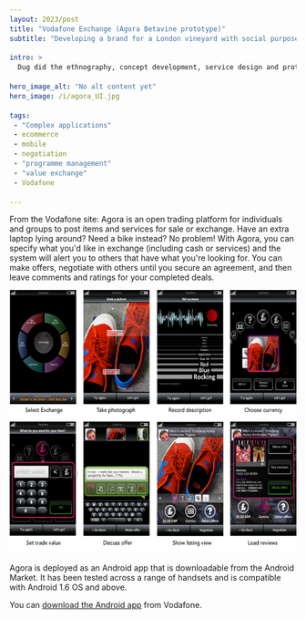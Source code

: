 ```yaml
---
layout: 2023/post
title: "Vodafone Exchange (Agora Betavine prototype)"
subtitle: "Developing a brand for a London vineyard with social purpose"

intro: >
  Dug did the ethnography, concept development, service design and prototyping in partnership with Vodafone R&amp;D teams in London and in Spain. The beta of the Exchange server was built on top of <a href="http://www.ocastalabs.com">Ocastalab's</a> Statusnet service and is currently live.

hero_image_alt: "No alt content yet"
hero_image: /i/agora_UI.jpg

tags:
 - "Complex applications"
 - ecommerce
 - mobile
 - negotiation
 - "programme management"
 - "value exchange"
 - Vodafone

---
```


From the Vodafone site: Agora is an open trading platform for individuals and groups to post items and services for sale or exchange. Have an extra laptop lying around? Need a bike instead? No problem! With Agora, you can specify what you'd like in exchange (including cash or services) and the system will alert you to others that have what you're looking for. You can make offers, negotiate with others until you secure an agreement, and then leave comments and ratings for your completed deals.

<img alt="UI for Vodafone exchange" src="/i/agora_UI.jpg" width="579" height="462"  style="" /></p>

Agora is deployed as an Android app that is downloadable from the Android Market. It has been tested across a range of handsets and is compatible with Android 1.6 OS and above.

You can <a href="http://developer.vodafone.com/labs/beta-services/betavine-agora/#welcome">download the Android app</a> from Vodafone.


